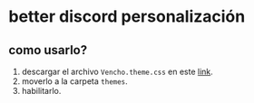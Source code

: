 ﻿# better discord personalización

## como usarlo?

1. descargar el archivo `Vencho.theme.css` en este [link](https://mega.nz/file/XyZHHAKA#4RiyiuwQ_MX-_hxDqHuRUZgGo4EW5k0h3g1xZac01F4).
2. moverlo a la carpeta `themes`. 
3. habilitarlo.
